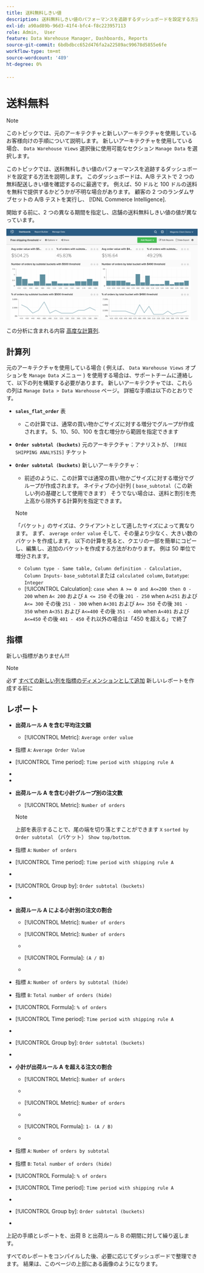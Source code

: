 ```yaml
---
title: 送料無料しきい値
description: 送料無料しきい値のパフォーマンスを追跡するダッシュボードを設定する方法を説明します。
exl-id: a90ad89b-96d3-41f4-bfc4-f8c223957113
role: Admin,  User
feature: Data Warehouse Manager, Dashboards, Reports
source-git-commit: 6bdbdbcc652d476fa2a22589ac99678d5855e6fe
workflow-type: tm+mt
source-wordcount: '489'
ht-degree: 0%

---
```


# 送料無料

>[!NOTE]
>
>このトピックでは、元のアーキテクチャと新しいアーキテクチャを使用しているお客様向けの手順について説明します。 新しいアーキテクチャを使用している場合、 `Data Warehouse Views` 選択後に使用可能なセクション `Manage Data` を選択します。

このトピックでは、送料無料しきい値のパフォーマンスを追跡するダッシュボードを設定する方法を説明します。 このダッシュボードは、A/B テストで 2 つの無料配送しきい値を確認するのに最適です。 例えば、50 ドルと 100 ドルの送料を無料で提供するかどうかが不明な場合があります。 顧客の 2 つのランダムサブセットの A/B テストを実行し、 [!DNL Commerce Intelligence].

開始する前に、2 つの異なる期間を指定し、店舗の送料無料しきい値の値が異なっています。

![](../../assets/free_shipping_threshold.png)

この分析に含まれる内容 [高度な計算列](../data-warehouse-mgr/adv-calc-columns.md).

## 計算列

元のアーキテクチャを使用している場合 ( 例えば、 `Data Warehouse Views` オプションを `Manage Data` メニュー ) を使用する場合は、サポートチームに連絡して、以下の列を構築する必要があります。 新しいアーキテクチャでは、これらの列は `Manage Data > Data Warehouse` ページ。 詳細な手順は以下のとおりです。

* **`sales_flat_order`** 表
   * この計算では、通常の買い物かごサイズに対する増分でグループが作成されます。 5、10、50、100 を含む増分から範囲を指定できます

* **`Order subtotal (buckets)`** 元のアーキテクチャ：アナリストが、 `[FREE SHIPPING ANALYSIS]` チケット
* **`Order subtotal (buckets)`** 新しいアーキテクチャ：
   * 前述のように、この計算では通常の買い物かごサイズに対する増分でグループが作成されます。 ネイティブの小計列 ( `base_subtotal`（この新しい列の基礎として使用できます） そうでない場合は、送料と割引を売上高から除外する計算列を指定できます。

  >[!NOTE]
  >
  >「バケット」のサイズは、クライアントとして適したサイズによって異なります。 まず、 `average order value` そして、その量より少なく、大きい数のバケットを作成します。 以下の計算を見ると、クエリの一部を簡単にコピーし、編集し、追加のバケットを作成する方法がわかります。 例は 50 単位で増分されます。

   * `Column type - Same table, Column definition - Calculation, Column Inputs-` `base_subtotal`または `calculated column`, `Datatype`: `Integer`
   * [!UICONTROL Calculation]: `case when A >= 0 and A<=200 then 0 - 200`
when `A< 200` および `A <= 250` その後 `201 - 250`
when `A<251` および `A<= 300` その後 `251 - 300`
when `A<301` および `A<= 350` その後 `301 - 350`
when `A<351` および `A<=400` その後 `351 - 400`
when `A<401` および `A<=450` その後 `401 - 450`
それ以外の場合は「450 を超える」で終了


## 指標

新しい指標がありません!!!

>[!NOTE]
>
>必ず [すべての新しい列を指標のディメンションとして追加](../data-warehouse-mgr/manage-data-dimensions-metrics.md) 新しいレポートを作成する前に

## レポート

* **出荷ルール A を含む平均注文額**
   * [!UICONTROL Metric]: `Average order value`

* 指標 `A`: `Average Order Value`
* [!UICONTROL Time period]: `Time period with shipping rule A`
* 
  [!UICONTROL Interval]: `None`
* 
  [!UICONTROL Chart Type]: `Scalar`

* **出荷ルール A を含む小計グループ別の注文数**
   * [!UICONTROL Metric]: `Number of orders`

  >[!NOTE]
  >
  >上部を表示することで、尾の端を切り落とすことができます `X` `sorted by` `Order subtotal` （バケット） `Show top/bottom`.

* 指標 `A`: `Number of orders`
* [!UICONTROL Time period]: `Time period with shipping rule A`
* 
  [!UICONTROL Interval]: `None`
* [!UICONTROL Group by]: `Order subtotal (buckets)`
* 
  [!UICONTROL Chart Type]: `Column`

* **出荷ルール A による小計別の注文の割合**
   * [!UICONTROL Metric]: `Number of orders`

   * [!UICONTROL Metric]: `Number of orders`
   * 
     [!UICONTROL グループ化基準]: `Independent`
   * [!UICONTROL Formula]: `(A / B)`
   * 
     [!UICONTROL Format]: `%`

* 指標 `A`: `Number of orders by subtotal (hide)`
* 指標 `B`: `Total number of orders (hide)`
* [!UICONTROL Formula]: `% of orders`
* [!UICONTROL Time period]: `Time period with shipping rule A`
* 
  [!UICONTROL Interval]: `None`
* [!UICONTROL Group by]: `Order subtotal (buckets)`
* 
  [!UICONTROL Chart Type]: `Line`

* **小計が出荷ルール A を超える注文の割合**
   * [!UICONTROL Metric]: `Number of orders`
   * 
     [!UICONTROL Perspective]: `Cumulative`

   * [!UICONTROL Metric]: `Number of orders`
   * 
     [!UICONTROL グループ化基準]: `Independent`

   * [!UICONTROL Formula]: `1- (A / B)`
   * 
     [!UICONTROL Format]: `%`

* 指標 `A`: `Number of orders by subtotal`
* 指標 `B`: `Total number of orders (hide)`
* [!UICONTROL Formula]: `% of orders`
* [!UICONTROL Time period]: `Time period with shipping rule A`
* 
  [!UICONTROL Interval]: `None`
* [!UICONTROL Group by]: `Order subtotal (buckets)`
* 
  [!UICONTROL Chart Type]: `Line`


上記の手順とレポートを、出荷 B と出荷ルール B の期間に対して繰り返します。

すべてのレポートをコンパイルした後、必要に応じてダッシュボードで整理できます。 結果は、このページの上部にある画像のようになります。
